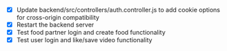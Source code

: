 - [x] Update backend/src/controllers/auth.controller.js to add cookie options for cross-origin compatibility
- [x] Restart the backend server
- [x] Test food partner login and create food functionality
- [x] Test user login and like/save video functionality
